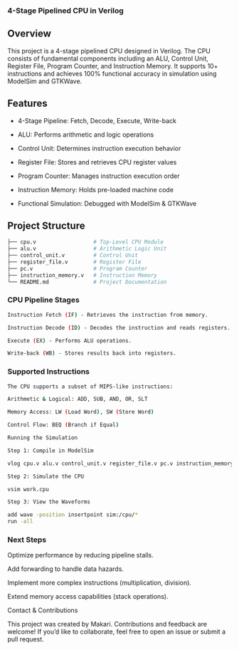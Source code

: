 ### 4-Stage Pipelined CPU in Verilog

## Overview

This project is a 4-stage pipelined CPU designed in Verilog. The CPU consists of fundamental components including an ALU, Control Unit, Register File, Program Counter, and Instruction Memory. It supports 10+ instructions and achieves 100% functional accuracy in simulation using ModelSim and GTKWave.

## Features

 - 4-Stage Pipeline: Fetch, Decode, Execute, Write-back

 - ALU: Performs arithmetic and logic operations

 - Control Unit: Determines instruction execution behavior

 - Register File: Stores and retrieves CPU register values

 - Program Counter: Manages instruction execution order

 - Instruction Memory: Holds pre-loaded machine code

 - Functional Simulation: Debugged with ModelSim & GTKWave

## Project Structure
```bash
├── cpu.v                  # Top-Level CPU Module
├── alu.v                  # Arithmetic Logic Unit
├── control_unit.v         # Control Unit
├── register_file.v        # Register File
├── pc.v                   # Program Counter
├── instruction_memory.v   # Instruction Memory
└── README.md              # Project Documentation
```

### CPU Pipeline Stages
```bash
Instruction Fetch (IF) - Retrieves the instruction from memory.

Instruction Decode (ID) - Decodes the instruction and reads registers.

Execute (EX) - Performs ALU operations.

Write-back (WB) - Stores results back into registers.
```
### Supported Instructions
```bash
The CPU supports a subset of MIPS-like instructions:

Arithmetic & Logical: ADD, SUB, AND, OR, SLT

Memory Access: LW (Load Word), SW (Store Word)

Control Flow: BEQ (Branch if Equal)

Running the Simulation

Step 1: Compile in ModelSim

vlog cpu.v alu.v control_unit.v register_file.v pc.v instruction_memory.v

Step 2: Simulate the CPU

vsim work.cpu

Step 3: View the Waveforms

add wave -position insertpoint sim:/cpu/*
run -all
```

### Next Steps

Optimize performance by reducing pipeline stalls.

Add forwarding to handle data hazards.

Implement more complex instructions (multiplication, division).

Extend memory access capabilities (stack operations).

Contact & Contributions

This project was created by Makari. Contributions and feedback are welcome! If you’d like to collaborate, feel free to open an issue or submit a pull request.
